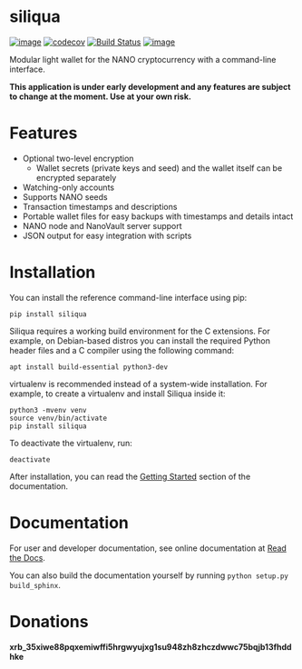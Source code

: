 siliqua
=======

[![image](https://img.shields.io/pypi/v/siliqua.svg)](https://pypi.org/project/siliqua/)
[![codecov](https://codecov.io/gh/Matoking/siliqua/branch/master/graph/badge.svg)](https://codecov.io/gh/Matoking/siliqua)
[![Build Status](https://travis-ci.com/Matoking/siliqua.png?branch=master)](https://travis-ci.com/Matoking/siliqua)
[![image](https://readthedocs.org/projects/siliqua/badge/?version=latest)](https://siliqua.readthedocs.io/en/latest/?badge=latest)

Modular light wallet for the NANO cryptocurrency with a command-line interface.

**This application is under early development and any features are subject to change at the moment. Use at your own risk.**

Features
========
* Optional two-level encryption
  * Wallet secrets (private keys and seed) and the wallet itself can be encrypted separately
* Watching-only accounts
* Supports NANO seeds
* Transaction timestamps and descriptions
* Portable wallet files for easy backups with timestamps and details intact
* NANO node and NanoVault server support
* JSON output for easy integration with scripts

Installation
============

You can install the reference command-line interface using pip:

```
pip install siliqua
```

Siliqua requires a working build environment for the C extensions. For example, on Debian-based distros you can install the required Python header files and a C compiler using the following command:

```
apt install build-essential python3-dev
```

virtualenv is recommended instead of a system-wide installation. For example, to create a virtualenv and install Siliqua inside it:

```
python3 -mvenv venv
source venv/bin/activate
pip install siliqua
```

To deactivate the virtualenv, run:

```
deactivate
```

After installation, you can read the [Getting Started](https://siliqua.readthedocs.io/en/latest/user/getting_started.html) section of the documentation.

Documentation
=============

For user and developer documentation, see online documentation at [Read the Docs](https://siliqua.readthedocs.io/en/latest/).

You can also build the documentation yourself by running `python setup.py build_sphinx`.

Donations
=========

**xrb_35xiwe88pqxemiwffi5hrgwyujxg1su948zh8zhczdwwc75bqjb13fhddhke**
